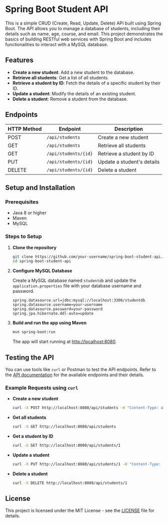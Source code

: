 # Spring Boot Student API

This is a simple CRUD (Create, Read, Update, Delete) API built using Spring Boot. The API allows you to manage a database of students, including their details such as name, age, course, and email. This project demonstrates the basics of building RESTful web services with Spring Boot and includes functionalities to interact with a MySQL database.

## Features

- **Create a new student**: Add a new student to the database.
- **Retrieve all students**: Get a list of all students.
- **Retrieve a student by ID**: Fetch the details of a specific student by their ID.
- **Update a student**: Modify the details of an existing student.
- **Delete a student**: Remove a student from the database.

## Endpoints

| HTTP Method | Endpoint                | Description                    |
|-------------|-------------------------|--------------------------------|
| POST        | `/api/students`         | Create a new student           |
| GET         | `/api/students`         | Retrieve all students          |
| GET         | `/api/students/{id}`    | Retrieve a student by ID       |
| PUT         | `/api/students/{id}`    | Update a student's details     |
| DELETE      | `/api/students/{id}`    | Delete a student               |

## Setup and Installation

### Prerequisites

- Java 8 or higher
- Maven
- MySQL

### Steps to Setup

1. **Clone the repository**

    ```bash
    git clone https://github.com/your-username/spring-boot-student-api.git
    cd spring-boot-student-api
    ```

2. **Configure MySQL Database**

    Create a MySQL database named `studentdb` and update the `application.properties` file with your database username and password.

    ```properties
    spring.datasource.url=jdbc:mysql://localhost:3306/studentdb
    spring.datasource.username=your-username
    spring.datasource.password=your-password
    spring.jpa.hibernate.ddl-auto=update
    ```

3. **Build and run the app using Maven**

    ```bash
    mvn spring-boot:run
    ```

    The app will start running at <http://localhost:8080>.

## Testing the API

You can use tools like `curl` or Postman to test the API endpoints. Refer to the [API documentation](#endpoints) for the available endpoints and their details.

### Example Requests using `curl`

- **Create a new student**

    ```bash
    curl -X POST http://localhost:8080/api/students -H "Content-Type: application/json" -d "{\"name\": \"John Doe\", \"age\": 20, \"course\": \"Computer Science\", \"email\": \"john.doe@example.com\"}"
    ```

- **Get all students**

    ```bash
    curl -X GET http://localhost:8080/api/students
    ```

- **Get a student by ID**

    ```bash
    curl -X GET http://localhost:8080/api/students/1
    ```

- **Update a student**

    ```bash
    curl -X PUT http://localhost:8080/api/students/1 -H "Content-Type: application/json" -d "{\"name\": \"John Smith\", \"age\": 21, \"course\": \"Mathematics\", \"email\": \"john.smith@example.com\"}"
    ```

- **Delete a student**

    ```bash
    curl -X DELETE http://localhost:8080/api/students/1
    ```

## License

This project is licensed under the MIT License - see the [LICENSE](LICENSE) file for details.

